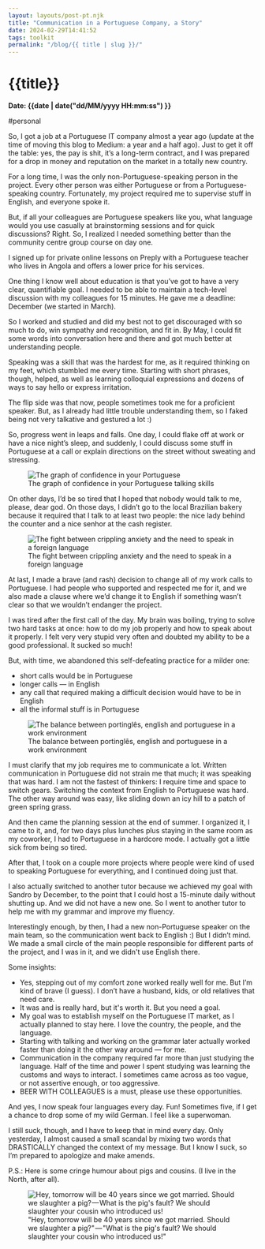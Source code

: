 ```yaml
---
layout: layouts/post-pt.njk
title: "Communication in a Portuguese Company, a Story"
date: 2024-02-29T14:41:52
tags: toolkit
permalink: "/blog/{{ title | slug }}/"
---
```


# {{title}}
**Date: {{date | date("dd/MM/yyyy HH:mm:ss") }}**

#personal

So, I got a job at a Portuguese IT company almost a year ago (update at the time of moving this blog to Medium: a year and a half ago). Just to get it off the table: yes, the pay is shit, it’s a long-term contract, and I was prepared for a drop in money and reputation on the market in a totally new country.

For a long time, I was the only non-Portuguese-speaking person in the project. Every other person was either Portuguese or from a Portuguese-speaking country. Fortunately, my project required me to supervise stuff in English, and everyone spoke it.

But, if all your colleagues are Portuguese speakers like you, what language would you use casually at brainstorming sessions and for quick discussions? Right. So, I realized I needed something better than the community centre group course on day one.

I signed up for private online lessons on Preply with a Portuguese teacher who lives in Angola and offers a lower price for his services.

One thing I know well about education is that you’ve got to have a very clear, quantifiable goal. I needed to be able to maintain a tech-level discussion with my colleagues for 15 minutes. He gave me a deadline: December (we started in March).

So I worked and studied and did my best not to get discouraged with so much to do, win sympathy and recognition, and fit in. By May, I could fit some words into conversation here and there and got much better at understanding people.

Speaking was a skill that was the hardest for me, as it required thinking on my feet, which stumbled me every time. Starting with short phrases, though, helped, as well as learning colloquial expressions and dozens of ways to say hello or express irritation.

The flip side was that now, people sometimes took me for a proficient speaker. But, as I already had little trouble understanding them, so I faked being not very talkative and gestured a lot :)

So, progress went in leaps and falls. One day, I could flake off at work or have a nice night’s sleep, and suddenly, I could discuss some stuff in Portuguese at a call or explain directions on the street without sweating and stressing.

<figure>
  <img src="../../images/meme-communication-1.webp" alt="The graph of confidence in your Portuguese">
  <figcaption>
    The graph of confidence in your Portuguese talking skills
  </figcaption>
</figure>

On other days, I’d be so tired that I hoped that nobody would talk to me, please, dear god. On those days, I didn’t go to the local Brazilian bakery because it required that I talk to at least two people: the nice lady behind the counter and a nice senhor at the cash register.

<figure>
  <img src="../../images/meme-communication-2.webp" alt="The fight between crippling anxiety and the need to speak in a foreign language">
  <figcaption>
    The fight between crippling anxiety and the need to speak in a foreign language
  </figcaption>
</figure>

At last, I made a brave (and rash) decision to change all of my work calls to Portuguese. I had people who supported and respected me for it, and we also made a clause where we’d change it to English if something wasn’t clear so that we wouldn’t endanger the project.

I was tired after the first call of the day. My brain was boiling, trying to solve two hard tasks at once: how to do my job properly and how to speak about it properly. I felt very very stupid very often and doubted my ability to be a good professional. It sucked so much!

But, with time, we abandoned this self-defeating practice for a milder one:

- short calls would be in Portuguese
- longer calls — in English
- any call that required making a difficult decision would have to be in English
- all the informal stuff is in Portuguese

<figure>
  <img src="../../images/meme-communication-3.webp" alt="The balance between portinglês, english and portuguese in a work environment">
  <figcaption>
    The balance between portinglês, english and portuguese in a work environment
  </figcaption>
</figure>

I must clarify that my job requires me to communicate a lot. Written communication in Portuguese did not strain me that much; it was speaking that was hard. I am not the fastest of thinkers: I require time and space to switch gears. Switching the context from English to Portuguese was hard. The other way around was easy, like sliding down an icy hill to a patch of green spring grass.

And then came the planning session at the end of summer. I organized it, I came to it, and, for two days plus lunches plus staying in the same room as my coworker, I had to Portuguese in a hardcore mode. I actually got a little sick from being so tired.

After that, I took on a couple more projects where people were kind of used to speaking Portuguese for everything, and I continued doing just that.

I also actually switched to another tutor because we achieved my goal with Sandro by December, to the point that I could host a 15-minute daily without shutting up. And we did not have a new one. So I went to another tutor to help me with my grammar and improve my fluency.

Interestingly enough, by then, I had a new non-Portuguese speaker on the main team, so the communication went back to English :) But I didn’t mind. We made a small circle of the main people responsible for different parts of the project, and I was in it, and we didn't use English there.

Some insights:

- Yes, stepping out of my comfort zone worked really well for me. But I’m kind of brave (I guess). I don’t have a husband, kids, or old relatives that need care.
- It was and is really hard, but it's worth it. But you need a goal.
- My goal was to establish myself on the Portuguese IT market, as I actually planned to stay here. I love the country, the people, and the language.
- Starting with talking and working on the grammar later actually worked faster than doing it the other way around — for me.
- Communication in the company required far more than just studying the language. Half of the time and power I spent studying was learning the customs and ways to interact. I sometimes came across as too vague, or not assertive enough, or too aggressive.
- BEER WITH COLLEAGUES is a must, please use these opportunities.

And yes, I now speak four languages every day. Fun! Sometimes five, if I get a chance to drop some of my wild German. I feel like a superwoman.

I still suck, though, and I have to keep that in mind every day. Only yesterday, I almost caused a small scandal by mixing two words that DRASTICALLY changed the context of my message. But I know I suck, so I’m prepared to apologize and make amends.

P.S.: Here is some cringe humour about pigs and cousins. (I live in the North, after all).

<figure>
  <img src="../../images/meme-communication-4.webp" alt="Hey, tomorrow will be 40 years since we got married. Should we slaughter a pig? — What is the pig's fault? We should slaughter your cousin who introduced us!">
  <figcaption>
    "Hey, tomorrow will be 40 years since we got married. Should we slaughter a pig?" — "What is the pig's fault? We should slaughter your cousin who introduced us!"
  </figcaption>
</figure>

